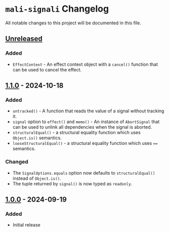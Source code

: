 # `mali-signali` Changelog

All notable changes to this project will be documented in this file.

## [Unreleased]
### Added
- `EffectContext` - An effect context object with a `cancel()` function that can be used to cancel the effect.

## [1.1.0] - 2024-10-18
### Added
- `untracked()` - A function that reads the value of a signal without tracking it.
- `signal` option to `effect()` and `memo()` - An instance of `AbortSignal` that can be used to unlink all dependencies when the signal is aborted.
- `structuralEqual()` - a structural equality function which uses `Object.is()` semantics.
- `looseStructuralEqual()` - a structural equality function which uses `==` semantics.

### Changed
- The `SignalOptions.equals` option now defaults to `structuralEqual()` instead of `Object.is()`.
- The tuple returned by `signal()` is now typed as `readonly`.

## [1.0.0] - 2024-09-19
### Added
- Initial release

[Unreleased]: https://github.com/raleksandar/mali-signali/compare/v1.1.0...HEAD
[1.1.0]: https://github.com/raleksandar/mali-signali/releases/tag/v1.1.0
[1.0.0]: https://github.com/raleksandar/mali-signali/releases/tag/v1.0.0